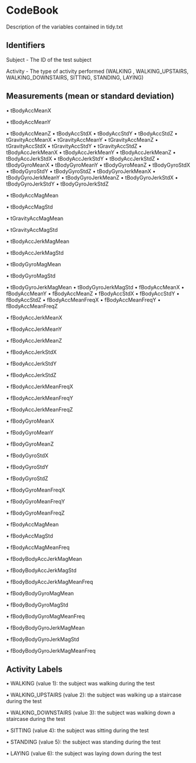 # CodeBook
Description of the variables contained in tidy.txt

## Identifiers
Subject - The ID of the test subject

Activity - The type of activity performed (WALKING , WALKING_UPSTAIRS, WALKING_DOWNSTAIRS, SITTING, STANDING, LAYING)

## Measurements (mean or standard deviation)
•	tBodyAccMeanX 

•	tBodyAccMeanY

•	tBodyAccMeanZ
•	tBodyAccStdX
•	tBodyAccStdY
•	tBodyAccStdZ
•	tGravityAccMeanX
•	tGravityAccMeanY
•	tGravityAccMeanZ
•	tGravityAccStdX
•	tGravityAccStdY
•	tGravityAccStdZ
•	tBodyAccJerkMeanX
•	tBodyAccJerkMeanY
•	tBodyAccJerkMeanZ
•	tBodyAccJerkStdX
•	tBodyAccJerkStdY
•	tBodyAccJerkStdZ
•	tBodyGyroMeanX
•	tBodyGyroMeanY
•	tBodyGyroMeanZ
•	tBodyGyroStdX
•	tBodyGyroStdY
•	tBodyGyroStdZ
•	tBodyGyroJerkMeanX
•	tBodyGyroJerkMeanY
•	tBodyGyroJerkMeanZ
•	tBodyGyroJerkStdX
•	tBodyGyroJerkStdY
•	tBodyGyroJerkStdZ

•	tBodyAccMagMean

•	tBodyAccMagStd

•	tGravityAccMagMean

•	tGravityAccMagStd

•	tBodyAccJerkMagMean

•	tBodyAccJerkMagStd

•	tBodyGyroMagMean

•	tBodyGyroMagStd

•	tBodyGyroJerkMagMean
•	tBodyGyroJerkMagStd
•	fBodyAccMeanX
•	fBodyAccMeanY
•	fBodyAccMeanZ
•	fBodyAccStdX
•	fBodyAccStdY
•	fBodyAccStdZ
•	fBodyAccMeanFreqX
•	fBodyAccMeanFreqY
•	fBodyAccMeanFreqZ

•	fBodyAccJerkMeanX

•	fBodyAccJerkMeanY

•	fBodyAccJerkMeanZ

•	fBodyAccJerkStdX

•	fBodyAccJerkStdY

•	fBodyAccJerkStdZ

•	fBodyAccJerkMeanFreqX

•	fBodyAccJerkMeanFreqY

•	fBodyAccJerkMeanFreqZ

•	fBodyGyroMeanX

•	fBodyGyroMeanY

•	fBodyGyroMeanZ

•	fBodyGyroStdX

•	fBodyGyroStdY

•	fBodyGyroStdZ

•	fBodyGyroMeanFreqX

•	fBodyGyroMeanFreqY

•	fBodyGyroMeanFreqZ

•	fBodyAccMagMean

•	fBodyAccMagStd

•	fBodyAccMagMeanFreq

•	fBodyBodyAccJerkMagMean

•	fBodyBodyAccJerkMagStd

•	fBodyBodyAccJerkMagMeanFreq

•	fBodyBodyGyroMagMean

•	fBodyBodyGyroMagStd

•	fBodyBodyGyroMagMeanFreq

•	fBodyBodyGyroJerkMagMean

•	fBodyBodyGyroJerkMagStd

•	fBodyBodyGyroJerkMagMeanFreq

## Activity Labels
•	WALKING (value 1): the subject was walking during the test

•	WALKING_UPSTAIRS (value 2): the subject was walking up a staircase during the test

•	WALKING_DOWNSTAIRS (value 3): the subject was walking down a staircase during the test

•	SITTING (value 4): the subject was sitting during the test

•	STANDING (value 5): the subject was standing during the test

•	LAYING (value 6): the subject was laying down during the test

